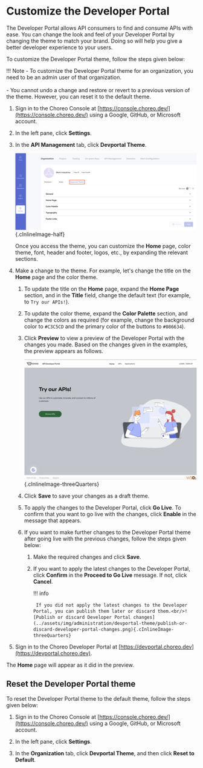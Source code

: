 # Customize the Developer Portal

The Developer Portal allows API consumers to find and consume APIs with ease. You can change the look and feel of your Developer Portal by changing the theme to match your brand. Doing so will help you give a better developer experience to your users.

To customize the Developer Portal theme, follow the steps given below:

!!! Note
    - To customize the Developer Portal theme for an organization, you need to be an admin user of that organization.<br/><br/>
    - You cannot undo a change and restore or revert to a previous version of the theme. However, you can reset it to the default theme.

1. Sign in to the Choreo Console at [https://console.choreo.dev/](https://console.choreo.dev/) using a Google, GitHub, or Microsoft account.


2. In the left pane, click **Settings**.

3. In the **API Management** tab, click **Devportal Theme**.

    ![Access Devportal theme](../assets/img/administration/devportal-theme/access-devportal-theme.png){.cInlineImage-half}

    Once you access the theme, you can customize the **Home** page, color theme, font, header and footer, logos, etc., by expanding the relevant sections.

4. Make a change to the theme. For example, let's change the title on the **Home** page and the color theme. 

    1. To update the title on the **Home** page, expand the **Home Page** section, and in the **Title** field, change the default text (for example, to `Try our APIs!`).
   
    2. To update the color theme, expand the **Color Palette** section, and change the colors as required (for example, change the background color to `#C3C5CD` and the primary color of the buttons to `#086634`).
   
    3. Click **Preview** to view a preview of the Developer Portal with the changes you made. Based on the changes given in the examples, the preview appears as follows.

         ![Preview of customization](../assets/img/administration/devportal-theme/preview-of-customization.png){.cInlineImage-threeQuarters}
   
    4. Click **Save** to save your changes as a draft theme.
    
    5. To apply the changes to the Developer Portal, click **Go Live**. To confirm that you want to go live with the changes, click **Enable** in the message that appears.
    
    6. If you want to make further changes to the Developer Portal theme after going live with the previous changes, follow the steps given below:
    
    	1. Make the required changes and click **Save**.
    	
    	2. If you want to apply the latest changes to the Developer Portal, click **Confirm** in the **Proceed to Go Live** message. If not, click **Cancel**.
    	
    		!!! info
    	
    			If you did not apply the latest changes to the Developer Portal, you can publish them later or discard them.<br/>![Publish or discard Developer Portal changes](../assets/img/administration/devportal-theme/publish-or-discard-developer-portal-changes.png){.cInlineImage-threeQuarters}
    	
6. Sign in to the Choreo Developer Portal at [https://devportal.choreo.dev](https://devportal.choreo.dev).

The **Home** page will appear as it did in the preview.

## Reset the Developer Portal theme

To reset the Developer Portal theme to the default theme, follow the steps given below:

1. Sign in to the Choreo Console at [https://console.choreo.dev/](https://console.choreo.dev/) using a Google, GitHub, or Microsoft account.

2. In the left pane, click **Settings**.

2. In the **Organization** tab, click **Devportal Theme**, and then click **Reset to Default**.

